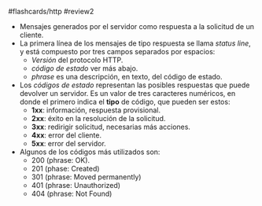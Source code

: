 #flashcards/http 
#review2 

- Mensajes generados por el servidor como respuesta a la solicitud de un cliente.
- La primera línea de los mensajes de tipo respuesta se llama _status line_, y está compuesto por tres campos separados por espacios:
	- _Versión_ del protocolo HTTP.
	- _código de estado_ ver más abajo.
	- _phrase_ es una descripción, en texto, del código de estado.
- Los _códigos de estado_ representan las posibles respuestas que puede devolver un servidor. Es un valor de tres caracteres numéricos, en donde el primero indica el **tipo** de código, que pueden ser estos:
	- **1xx**: información, respuesta provisional.
	- **2xx**: éxito en la resolución de la solicitud.
	- **3xx**: redirigir solicitud, necesarias más acciones.
	- **4xx**: error del cliente.
	- **5xx**: error del servidor.
- Algunos de los códigos más utilizados son:
	- 200 (phrase: OK). 
	- 201 (phase: Created)
	- 301 (phrase: Moved permanently)
	- 401 (phrase: Unauthorized)
	- 404 (phrase: Not Found)